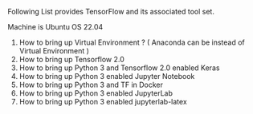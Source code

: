 

Following List provides TensorFlow and its associated tool set. 

Machine is Ubuntu OS 22.04

 1. How to bring up Virtual Environment ? ( Anaconda can be instead of Virtual Environment  ) 
 2. How to bring up Tensorflow 2.0 
 3. How to bring up Python 3 and Tensorflow 2.0  enabled Keras 
 4. How to bring up Python 3 enabled Jupyter Notebook
 5. How to bring up Python 3  and TF in Docker 
 6. How to bring up Python 3 enabled  JupyterLab 
 7. How to bring up Python 3 enabled jupyterlab-latex
 
